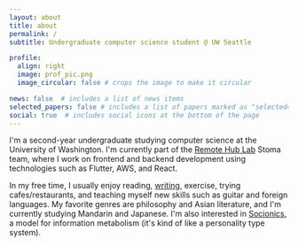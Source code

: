 ```yaml
---
layout: about
title: about
permalink: /
subtitle: Undergraduate computer science student @ UW Seattle

profile:
  align: right
  image: prof_pic.png
  image_circular: false # crops the image to make it circular

news: false  # includes a list of news items
selected_papers: false # includes a list of papers marked as "selected={true}"
social: true  # includes social icons at the bottom of the page
---
```


I'm a second-year undergraduate studying computer science at the University of Washington. I'm currently part of the [Remote Hub Lab](https://rhlab.ece.uw.edu/) Stoma team, where I work on frontend and backend development using technologies such as Flutter, AWS, and React. 

In my free time, I usually enjoy reading, [writing](https://mun-site.netlify.app/), exercise, trying cafes/restaurants, and teaching myself new skills such as guitar and foreign languages. My favorite genres are philosophy and Asian literature, and I'm currently studying Mandarin and Japanese. I'm also interested in [Socionics](https://classicsocionics.wordpress.com/), a model for information metabolism (it's kind of like a personality type system).
